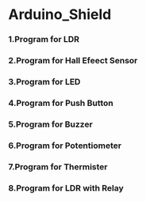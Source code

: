 # Arduino_Shield

### 1.Program for LDR 

### 2.Program for Hall Efeect Sensor

### 3.Program for LED

### 4.Program for Push Button

### 5.Program for Buzzer

### 6.Program for Potentiometer

### 7.Program for Thermister

### 8.Program for LDR with Relay



